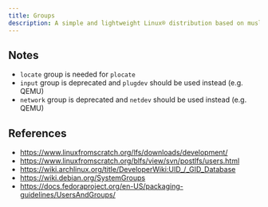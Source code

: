 ```yaml
---
title: Groups
description: A simple and lightweight Linux® distribution based on musl libc and toybox
---
```


## Notes
- `locate` group is needed for `plocate`
- `input` group is deprecated and `plugdev` should be used instead (e.g. QEMU)
- `network` group is deprecated and `netdev` should be used instead (e.g. QEMU)

## References
- https://www.linuxfromscratch.org/lfs/downloads/development/
- https://www.linuxfromscratch.org/blfs/view/svn/postlfs/users.html
- https://wiki.archlinux.org/title/DeveloperWiki:UID_/_GID_Database
- https://wiki.debian.org/SystemGroups
- https://docs.fedoraproject.org/en-US/packaging-guidelines/UsersAndGroups/

